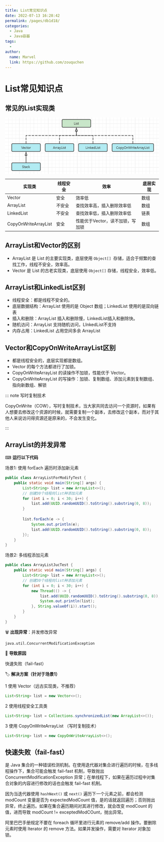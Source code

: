 ```yaml
---
title: List常见知识点
date: 2022-07-13 16:28:42
permalink: /pages/db1d18/
categories:
  - Java
  - Java容器
tags:
  - 
author: 
  name: Marvel
  link: https://github.com/zouquchen
---
```

# List常见知识点

## 常见的List实现类

<img src="https://raw.githubusercontent.com/zouquchen/Images/main/imgs2022/list-relation.png" alt="image-20220716211838484" style="zoom:67%;" />

| 实现类               | 线程安全 | 效率                             | 底层实现 |
| -------------------- | -------- | -------------------------------- | -------- |
| Vector               | 安全     | 效率低                           | 数组     |
| ArrayList            | 不安全   | 查找效率高，插入删除效率低       | 数组     |
| LinkedList           | 不安全   | 查找效率低，插入删除效率低       | 链表     |
| CopyOnWriteArrayList | 安全     | 性能优于Vector，读不加锁，写加锁 | 数组     |

## ArrayList和Vector的区别

- ArrayList 是 List 的主要实现类，底层使用 `Object[] `存储，适合于频繁的查找工作，线程不安全，效率高。
- Vector 是 List 的古老实现类，底层使用 `Object[]` 存储，线程安全，效率低。

## ArrayList和LinkedList区别

- 线程安全：都是线程不安全的。
- 底层数据结构：ArrayList 使用的是 Object 数组；LinkedList 使用的是双向链表
- 插入和删除：ArrayList 插入和删除慢，LinkedList插入和删除快。
- 随机访问：ArrayList 支持随机访问，LInkedList不支持
- 内存占用：LinkedList 占用空间多余 ArrayList

## Vector和CopyOnWriteArrayList区别

- 都是线程安全的，底层实现都是数组。
- Vector 的每个方法都进行了加锁。
- CopyOnWriteArrayList 的读操作不加锁，性能优于 Vector。
- CopyOnWriteArrayList 的写操作：加锁、复制数组、添加元素到复制数组、指向新数组、解锁

::: note 写时复制技术

CopyOnWrite（COW），写时复制技术，当大家共同去访问一个资源时，如果有人想要去修改这个资源的时候，就需要复制一个副本，去修改这个副本，而对于其他人来说访问得资源还是原来的，不会发生变化。

::: 

## ArrayList的并发异常
⌨ **运行以下代码**

场景1: 使用 forEach 遍历时添加新元素
```java
public class ArrayListForModifyTest {
    public static void main(String[] args) {
        List<String> list = new ArrayList<>();
        // 创建30个线程向list种添加元素
        for (int i = 0; i < 30; i++) {
            list.add(UUID.randomUUID().toString().substring(0, 8));
        }

        list.forEach(e -> {
            System.out.println(e);
            list.add(UUID.randomUUID().toString().substring(0, 8));
        });
    }
}
```

场景2: 多线程添加元素
```java
public class ArrayListJucTest {
    public static void main(String[] args) {
        List<String> list = new ArrayList<>();
        // 创建30个线程向list种添加元素
        for (int i = 0; i < 30; i++) {
            new Thread(() -> {
                list.add(UUID.randomUUID().toString().substring(0, 8));
                System.out.println(list);
            }, String.valueOf(i)).start();
        }
    }
}

```

🗑 **出现异常**：并发修改异常

```
java.util.ConcurrentModificationException
```

📣 **导致原因**

快速失败（fail-fast）

🏷 **解决方案（针对于场景1）**

1 使用 Vector（远古实现类，不推荐）

```java
List<String> list = new Vector<>();
```

2 使用线程安全工具类

```java
List<String> list = Collections.synchronizedList(new ArrayList<>());
```

3 使用 CopyOnWriteArrayList （写时复制技术）

```java
List<String> list = new CopyOnWriteArrayList<>();
```

## 快速失败（fail-fast）

是 Java 集合的一种错误检测机制。在使用迭代器对集合进行遍历的时候，在多线程操作下，集合可能会触发 fail-fast 机制，导致抛出 ConcurrentModificationException 异常；在单线程下，如果在遍历过程中对集合对象的内容进行修改的话也会触发 fail-fast 机制。

因为当迭代器使用 `hashNext()` 或 `next()` 遍历下一个元素之前，都会检测 modCount 变量是否为 expectedModCount 值，是的话就返回遍历；否则抛出异常，终止遍历。如果在集合遍历期间对其进行修改，就会改变 modCount 的值，进而导致 modCount != exceptedModCOunt，抛出异常。

阿里巴巴手册规定不要在 foreach 循环里进行元素的 remove/add 操作。要删除元素时使用 Iterator 的 remove 方法。如果并发操作，需要对 Iterator 对象加锁。
